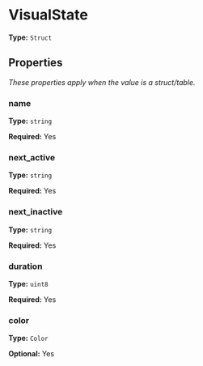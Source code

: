 # VisualState

**Type:** `Struct`

## Properties

*These properties apply when the value is a struct/table.*

### name

**Type:** `string`

**Required:** Yes

### next_active

**Type:** `string`

**Required:** Yes

### next_inactive

**Type:** `string`

**Required:** Yes

### duration

**Type:** `uint8`

**Required:** Yes

### color

**Type:** `Color`

**Optional:** Yes

